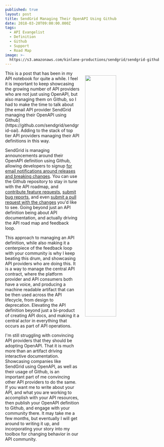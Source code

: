 ```yaml
---
published: true
layout: post
title: SendGrid Managing Their OpenAPI Using Github
date: 2018-03-20T09:00:00.000Z
tags:
  - API Evangelist
  - Definition
  - Github
  - Support
  - Road Map
image: >-
  https://s3.amazonaws.com/kinlane-productions/sendgrid/sendgrid-github-screenshot.png
---
```

<p><img src="{{ page.image }}" width="45%" align="right" style="padding: 15px;" /></p>This is a post that has been in my API notebook for quite a while. I feel it is important to keep showcasing the growing number of API providers who are not just using OpenAPI, but also managing them on Github, so I had to make the time to talk about [the email API provider SendGrid managing their OpenAPI using Github](https://github.com/sendgrid/sendgrid-oai). Adding to the stack of top tier API providers managing their API definitions in this way.

SendGrid is managing announcements around their OpenAPI definition using Github, allowing developers to signup [for email notifications around releases and breaking changes](https://dx.sendgrid.com/newsletter/oai). You can use the Github repository to stay in tune with the API roadmap, and [contribute feature requests](https://github.com/sendgrid/sendgrid-oai/blob/master/CONTRIBUTING.md#feature-request), [submit bug reports](https://github.com/sendgrid/sendgrid-oai/blob/master/CONTRIBUTING.md#submit-a-bug-report), and even [submit a pull request with the changes](https://github.com/sendgrid/sendgrid-oai/blob/master/CONTRIBUTING.md#cla) you'd like to see. Going beyond just an API definition being about API documentation, and actually driving the API road map and feedback loop.

This approach to managing an API definition, while also making it a centerpiece of the feedback loop with your community is why I keep beating this drum, and showcasing API providers who are doing this. It is a way to manage the central API contract, where the platform provider and API consumers both have a voice, and producing a machine readable artifact that can be then used across the API lifecycle, from design to deprecation. Elevating the API definition beyond just a bi-product of creating API docs, and making it a central actor in everything that occurs as part of API operations.

I'm still struggling with convincing API providers that they should be adopting OpenAPI. That it is much more than an artifact driving interactive documentation. Showcasing companies like SendGrid using OpenAPI, as well as their usage of Github, is an important part of me convincing other API providers to do the same. If you want me to write about your API, and what you are working to accomplish with your API resources, then publish your OpenAPI definition to Github, and engage with your community there. It may take me a few months, but eventually I will get around to writing it up, and incorporating your story into my toolbox for changing behavior in our API community.